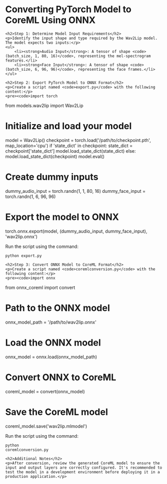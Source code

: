 <!DOCTYPE html>
<html>
<head>
    <title>Converting PyTorch Model to CoreML Using ONNX</title>
</head>
<body>
    <h1>Converting PyTorch Model to CoreML Using ONNX</h1>

    <h2>Step 1: Determine Model Input Requirements</h2>
    <p>Identify the input shape and type required by the Wav2Lip model. The model expects two inputs:</p>
    <ul>
        <li><strong>Audio Input</strong>: A tensor of shape <code>(batch_size, 1, 80, 16)</code>, representing the mel-spectrogram features.</li>
        <li><strong>Face Input</strong>: A tensor of shape <code>(batch_size, 6, 96, 96)</code>, representing the face frames.</li>
    </ul>

    <h2>Step 2: Export PyTorch Model to ONNX Format</h2>
    <p>Create a script named <code>export.py</code> with the following content:</p>
    <pre><code>import torch
from models.wav2lip import Wav2Lip

# Initialize and load your model
model = Wav2Lip()
checkpoint = torch.load('/path/to/checkpoint.pth', map_location='cpu')
if 'state_dict' in checkpoint:
    state_dict = checkpoint['state_dict']
    model.load_state_dict(state_dict)
else:
    model.load_state_dict(checkpoint)
model.eval()

# Create dummy inputs
dummy_audio_input = torch.randn(1, 1, 80, 16)
dummy_face_input = torch.randn(1, 6, 96, 96)

# Export the model to ONNX
torch.onnx.export(model, (dummy_audio_input, dummy_face_input), 'wav2lip.onnx')
    </code></pre>
    <p>Run the script using the command:</p>
    <pre><code>python export.py</code></pre>

    <h2>Step 3: Convert ONNX Model to CoreML Format</h2>
    <p>Create a script named <code>coremlconversion.py</code> with the following content:</p>
    <pre><code>import onnx
from onnx_coreml import convert

# Path to the ONNX model
onnx_model_path = '/path/to/wav2lip.onnx'

# Load the ONNX model
onnx_model = onnx.load(onnx_model_path)

# Convert ONNX to CoreML
coreml_model = convert(onnx_model)

# Save the CoreML model
coreml_model.save('wav2lip.mlmodel')
    </code></pre>
    <p>Run the script using the command:</p>
    <pre><code>python coremlconversion.py</code></pre>

    <h2>Additional Notes</h2>
    <p>After conversion, review the generated CoreML model to ensure the input and output layers are correctly configured. It's recommended to test the model in a development environment before deploying it in a production application.</p>
</body>
</html>
